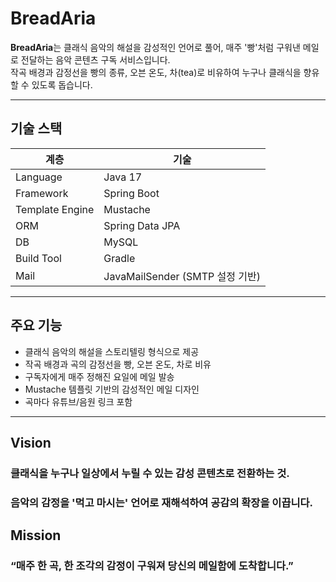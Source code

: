 # BreadAria

**BreadAria**는 클래식 음악의 해설을 감성적인 언어로 풀어, 매주 '빵'처럼 구워낸 메일로 전달하는 음악 콘텐츠 구독 서비스입니다.  
작곡 배경과 감정선을 빵의 종류, 오븐 온도, 차(tea)로 비유하여 누구나 클래식을 향유할 수 있도록 돕습니다.

---

## 기술 스택

| 계층 | 기술 |
|------|------|
| Language | Java 17 |
| Framework | Spring Boot |
| Template Engine | Mustache |
| ORM | Spring Data JPA |
| DB | MySQL |
| Build Tool | Gradle |
| Mail | JavaMailSender (SMTP 설정 기반) |

---

## 주요 기능

- 클래식 음악의 해설을 스토리텔링 형식으로 제공
- 작곡 배경과 곡의 감정선을 빵, 오븐 온도, 차로 비유
- 구독자에게 매주 정해진 요일에 메일 발송
- Mustache 템플릿 기반의 감성적인 메일 디자인
- 곡마다 유튜브/음원 링크 포함

---

## Vision

### 클래식을 누구나 일상에서 누릴 수 있는 감성 콘텐츠로 전환하는 것.
### 음악의 감정을 '먹고 마시는' 언어로 재해석하여 공감의 확장을 이끕니다.

## Mission

### “매주 한 곡, 한 조각의 감정이 구워져 당신의 메일함에 도착합니다.”
